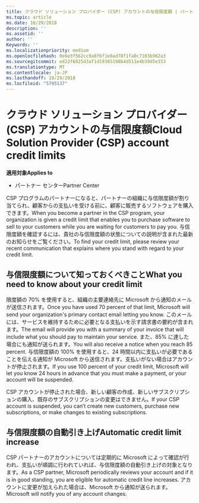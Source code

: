```yaml
---
title: クラウド ソリューション プロバイダー (CSP) アカウントの与信限度額 | パートナー センター
ms.topic: article
ms.date: 10/29/2018
description: ''
ms.assetid: ''
author: ''
Keywords: ''
ms.localizationpriority: medium
ms.openlocfilehash: 0e6e3f562cc9a8f6f1e8ad78f1fa0c7103b962a3
ms.sourcegitcommit: ed22f6825d3af1d19385198b4d511e4b39d5e353
ms.translationtype: MT
ms.contentlocale: ja-JP
ms.lasthandoff: 10/29/2018
ms.locfileid: "5795137"
---
```

# <a name="cloud-solution-provider-csp-account-credit-limits"></a><span data-ttu-id="d1441-102">クラウド ソリューション プロバイダー (CSP) アカウントの与信限度額</span><span class="sxs-lookup"><span data-stu-id="d1441-102">Cloud Solution Provider (CSP) account credit limits</span></span>

**<span data-ttu-id="d1441-103">適用対象</span><span class="sxs-lookup"><span data-stu-id="d1441-103">Applies to</span></span>**

- <span data-ttu-id="d1441-104">パートナー センター</span><span class="sxs-lookup"><span data-stu-id="d1441-104">Partner Center</span></span>

<span data-ttu-id="d1441-105">CSP プログラムのパートナーになると、パートナーの組織に与信限度額が割り当てられ、顧客からの支払いを受ける前に、顧客に販売するソフトウェアを購入できます。</span><span class="sxs-lookup"><span data-stu-id="d1441-105">When you become a partner in the CSP program, your organization is given a credit limit that enables you to purchase software to sell to your customers while you are waiting for customers to pay you.</span></span> <span data-ttu-id="d1441-106">与信限度額を確認するには、貴社の与信限度額の状態についての説明が含まれた最新のお知らせをご覧ください。</span><span class="sxs-lookup"><span data-stu-id="d1441-106">To find your credit limit, please review your recent communication that explains where you stand with regard to your credit limit.</span></span>  

## <a name="what-you-need-to-know-about-your-credit-limit"></a><span data-ttu-id="d1441-107">与信限度額について知っておくべきこと</span><span class="sxs-lookup"><span data-stu-id="d1441-107">What you need to know about your credit limit</span></span>

<span data-ttu-id="d1441-108">限度額の 70% を使用すると、組織の主要連絡先に Microsoft から通知のメールが送信されます。</span><span class="sxs-lookup"><span data-stu-id="d1441-108">Once you have used 70 percent of that limit, Microsoft will send your organization's primary contact email letting you know.</span></span> <span data-ttu-id="d1441-109">このメールには、サービスを維持するために必要となる支払いを示す請求書の要約が含まれます。</span><span class="sxs-lookup"><span data-stu-id="d1441-109">The email will provide you with a summary of your invoice that will include what you should pay to maintain your service.</span></span> <span data-ttu-id="d1441-110">また、85% に達した場合にも通知が送られます。</span><span class="sxs-lookup"><span data-stu-id="d1441-110">You will also receive a notice when you reach 85 percent.</span></span> <span data-ttu-id="d1441-111">与信限度額の 100% を使用すると、24 時間以内に支払いが必要であることを伝える通知が Microsoft から送信されます。支払いがない場合はアカウントが停止されます。</span><span class="sxs-lookup"><span data-stu-id="d1441-111">If you use 100 percent of your credit limit, Microsoft will let you know 24 hours in advance that you must make a payment, or your account will be suspended.</span></span> 

<span data-ttu-id="d1441-112">CSP アカウントが停止された場合、新しい顧客の作成、新しいサブスクリプションの購入、既存のサブスクリプションの変更はできません。</span><span class="sxs-lookup"><span data-stu-id="d1441-112">If your CSP account is suspended, you can’t create new customers, purchase new subscriptions, or make changes to existing subscriptions.</span></span>

## <a name="automatic-credit-limit-increase"></a><span data-ttu-id="d1441-113">与信限度額の自動引き上げ</span><span class="sxs-lookup"><span data-stu-id="d1441-113">Automatic credit limit increase</span></span>

<span data-ttu-id="d1441-114">CSP パートナーのアカウントについては定期的に Microsoft  によって確認が行われ、支払いが順調に行われていれば、与信限度額の自動引き上げの対象となります。</span><span class="sxs-lookup"><span data-stu-id="d1441-114">As a CSP partner, Microsoft periodically reviews your account and if it is in good standing, you are eligible for automatic credit line increases.</span></span> <span data-ttu-id="d1441-115">アカウントに変更が加えられた場合は、Microsoft から通知が送られます。</span><span class="sxs-lookup"><span data-stu-id="d1441-115">Microsoft will notify you of any account changes.</span></span> 